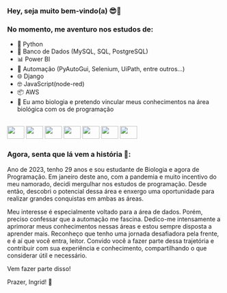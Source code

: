 ### Hey, seja muito bem-vindo(a) 😎🚀

### No momento, me aventuro nos estudos de:

- 🐍 Python
- 💾 Banco de Dados (MySQL, SQL, PostgreSQL)
- 📊 Power BI 
- 🤖 Automação (PyAutoGui, Selenium, UiPath, entre outros...)
- 🌐 Django
- 🤓 JavaScript(node-red)
- 📦 AWS
- 🧬 Eu amo biologia e pretendo vincular meus conhecimentos na área biológica com os de programação

<div style="display: inline_block"><br>
   <img src="https://cdn.jsdelivr.net/gh/devicons/devicon/icons/python/python-original.svg" /height="30" width="40">
   <img src="https://cdn.jsdelivr.net/gh/devicons/devicon/icons/mysql/mysql-plain.svg" /height="30" width="40">
   <img src="https://cdn.jsdelivr.net/gh/devicons/devicon/icons/sqlite/sqlite-original.svg" /height="30" width="40">
   <img src="https://cdn.jsdelivr.net/gh/devicons/devicon/icons/selenium/selenium-original.svg" /height="30" width="40">
   <img src="https://cdn.jsdelivr.net/gh/devicons/devicon/icons/django/django-plain.svg" / height="30" width="40">
   <img src="https://cdn.jsdelivr.net/gh/devicons/devicon/icons/anaconda/anaconda-original.svg" /height="30" width="40">
   <img src="https://cdn.jsdelivr.net/gh/devicons/devicon/icons/amazonwebservices/amazonwebservices-plain-wordmark.svg" / height="30" width="40">     
</div>

### Agora, senta que lá vem a história 🧾: 

Ano de 2023, tenho 29 anos e sou estudante de Biologia e agora de Programação. 
Em janeiro deste ano, com a pandemia e muito incentivo do meu namorado, decidi mergulhar nos estudos de programação. Desde então, descobri o potencial dessa área e enxergo uma oportunidade para realizar grandes conquistas em ambas as áreas.

Meu interesse é especialmente voltado para a área de dados. Porém, preciso confessar que a automação me fascina. Dedico-me intensamente a aprimorar meus conhecimentos nessas áreas e estou sempre disposta a aprender mais. Reconheço que tenho uma jornada desafiadora pela frente, e é aí que você entra, leitor. Convido você a fazer parte dessa trajetória e contribuir com sua experiência e conhecimento, compartilhando o que considerar útil e necessário.

Vem fazer parte disso!

Prazer, Ingrid! 🤩
